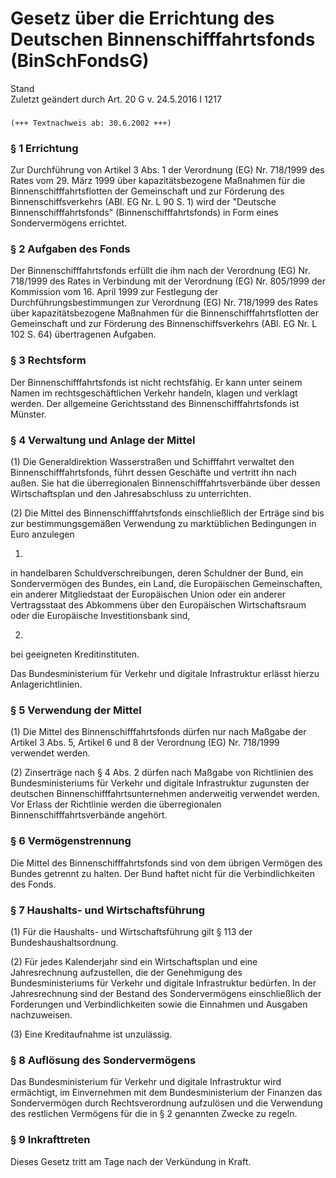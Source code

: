 Gesetz über die Errichtung des Deutschen Binnenschifffahrtsfonds (BinSchFondsG)
===============================================================================

Stand  
Zuletzt geändert durch Art. 20 G v. 24.5.2016 I 1217

### 

```
(+++ Textnachweis ab: 30.6.2002 +++)
```

### § 1 Errichtung

Zur Durchführung von Artikel 3 Abs. 1 der Verordnung (EG) Nr. 718/1999 des Rates vom 29. März 1999 über kapazitätsbezogene Maßnahmen für die Binnenschifffahrtsflotten der Gemeinschaft und zur Förderung des Binnenschiffsverkehrs (ABl. EG Nr. L 90 S. 1) wird der "Deutsche Binnenschifffahrtsfonds" (Binnenschifffahrtsfonds) in Form eines Sondervermögens errichtet.

### § 2 Aufgaben des Fonds

Der Binnenschifffahrtsfonds erfüllt die ihm nach der Verordnung (EG) Nr. 718/1999 des Rates in Verbindung mit der Verordnung (EG) Nr. 805/1999 der Kommission vom 16. April 1999 zur Festlegung der Durchführungsbestimmungen zur Verordnung (EG) Nr. 718/1999 des Rates über kapazitätsbezogene Maßnahmen für die Binnenschifffahrtsflotten der Gemeinschaft und zur Förderung des Binnenschiffsverkehrs (ABl. EG Nr. L 102 S. 64) übertragenen Aufgaben.

### § 3 Rechtsform

Der Binnenschifffahrtsfonds ist nicht rechtsfähig. Er kann unter seinem Namen im rechtsgeschäftlichen Verkehr handeln, klagen und verklagt werden. Der allgemeine Gerichtsstand des Binnenschifffahrtsfonds ist Münster.

### § 4 Verwaltung und Anlage der Mittel

(1) Die Generaldirektion Wasserstraßen und Schifffahrt verwaltet den Binnenschifffahrtsfonds, führt dessen Geschäfte und vertritt ihn nach außen. Sie hat die überregionalen Binnenschifffahrtsverbände über dessen Wirtschaftsplan und den Jahresabschluss zu unterrichten.

(2) Die Mittel des Binnenschifffahrtsfonds einschließlich der Erträge sind bis zur bestimmungsgemäßen Verwendung zu marktüblichen Bedingungen in Euro anzulegen

1.  
in handelbaren Schuldverschreibungen, deren Schuldner der Bund, ein Sondervermögen des Bundes, ein Land, die Europäischen Gemeinschaften, ein anderer Mitgliedstaat der Europäischen Union oder ein anderer Vertragsstaat des Abkommens über den Europäischen Wirtschaftsraum oder die Europäische Investitionsbank sind,

2.  
bei geeigneten Kreditinstituten.

Das Bundesministerium für Verkehr und digitale Infrastruktur erlässt hierzu Anlagerichtlinien.

### § 5 Verwendung der Mittel

(1) Die Mittel des Binnenschifffahrtsfonds dürfen nur nach Maßgabe der Artikel 3 Abs. 5, Artikel 6 und 8 der Verordnung (EG) Nr. 718/1999 verwendet werden.

(2) Zinserträge nach § 4 Abs. 2 dürfen nach Maßgabe von Richtlinien des Bundesministeriums für Verkehr und digitale Infrastruktur zugunsten der deutschen Binnenschifffahrtsunternehmen anderweitig verwendet werden. Vor Erlass der Richtlinie werden die überregionalen Binnenschifffahrtsverbände angehört.

### § 6 Vermögenstrennung

Die Mittel des Binnenschifffahrtsfonds sind von dem übrigen Vermögen des Bundes getrennt zu halten. Der Bund haftet nicht für die Verbindlichkeiten des Fonds.

### § 7 Haushalts- und Wirtschaftsführung

(1) Für die Haushalts- und Wirtschaftsführung gilt § 113 der Bundeshaushaltsordnung.

(2) Für jedes Kalenderjahr sind ein Wirtschaftsplan und eine Jahresrechnung aufzustellen, die der Genehmigung des Bundesministeriums für Verkehr und digitale Infrastruktur bedürfen. In der Jahresrechnung sind der Bestand des Sondervermögens einschließlich der Forderungen und Verbindlichkeiten sowie die Einnahmen und Ausgaben nachzuweisen.

(3) Eine Kreditaufnahme ist unzulässig.

### § 8 Auflösung des Sondervermögens

Das Bundesministerium für Verkehr und digitale Infrastruktur wird ermächtigt, im Einvernehmen mit dem Bundesministerium der Finanzen das Sondervermögen durch Rechtsverordnung aufzulösen und die Verwendung des restlichen Vermögens für die in § 2 genannten Zwecke zu regeln.

### § 9 Inkrafttreten

Dieses Gesetz tritt am Tage nach der Verkündung in Kraft.
